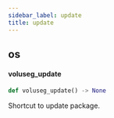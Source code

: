 ```yaml
---
sidebar_label: update
title: update
---
```


## os

#### voluseg\_update

```python
def voluseg_update() -> None
```

Shortcut to update package.

